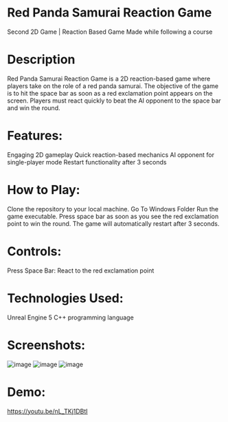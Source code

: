 # Red Panda Samurai Reaction Game
Second 2D Game | Reaction Based Game 
Made while following a course

# Description
Red Panda Samurai Reaction Game is a 2D reaction-based game where players take on the role of a red panda samurai. The objective of the game is to hit the space bar as soon as a red exclamation point appears on the screen. Players must react quickly to beat the AI opponent to the space bar and win the round.

# Features:
Engaging 2D gameplay
Quick reaction-based mechanics
AI opponent for single-player mode
Restart functionality after 3 seconds

# How to Play:
Clone the repository to your local machine.
Go To Windows Folder
Run the game executable.
Press space bar as soon as you see the red exclamation point to win the round.
The game will automatically restart after 3 seconds.

# Controls:
Press Space Bar: React to the red exclamation point

# Technologies Used:
Unreal Engine 5
C++ programming language

# Screenshots:
![image](https://github.com/simess101/QuickDraw/assets/89533702/5b3551cd-c3f7-46d7-bf6a-69d843420b91)
![image](https://github.com/simess101/QuickDraw/assets/89533702/983fa41d-09bc-4b7b-b821-1c96eeb1172a)
![image](https://github.com/simess101/QuickDraw/assets/89533702/1242de3c-109c-40aa-9540-05fff5aec44a)



# Demo:
https://youtu.be/nL_TKj1DBtI
